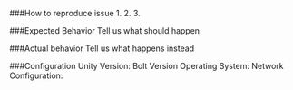 ###How to reproduce issue
1.
2.
3.


###Expected Behavior
Tell us what should happen


###Actual behavior
Tell us what happens instead


###Configuration
Unity Version:
Bolt Version
Operating System:
Network Configuration:
